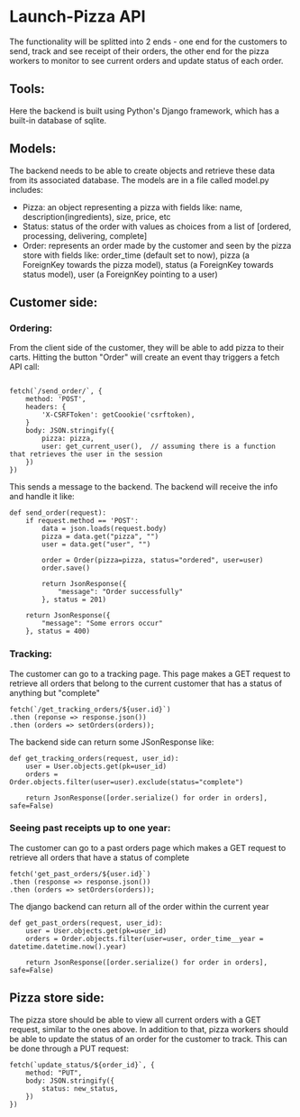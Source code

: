 # Launch-Pizza API

The functionality will be splitted into 2 ends - one end for the customers to send, track and see receipt of their orders, the other end for the pizza workers to monitor to see current orders and update status of each order. 

## Tools: 
Here the backend is built using Python's Django framework, which has a built-in database of sqlite.

## Models: 
The backend needs to be able to create objects and retrieve these data from its associated database. The models are in a file called model.py includes:
- Pizza: an object representing a pizza with fields like: name, description(ingredients), size, price, etc
- Status: status of the order with values as choices from a list of [ordered, processing, delivering, complete]
- Order: represents an order made by the customer and seen by the pizza store with fields like: order_time (default set to now), pizza (a ForeignKey towards the pizza model), status (a ForeignKey towards status model), user (a ForeignKey pointing to a user)

## Customer side:

### Ordering:
From the client side of the customer, they will be able to add pizza to their carts. Hitting the button "Order" will create an event thay triggers a fetch API call:

```

fetch(`/send_order/`, {
    method: 'POST',
    headers: {
        'X-CSRFToken': getCoookie('csrftoken),
    }
    body: JSON.stringify({
        pizza: pizza,
        user: get_current_user(),  // assuming there is a function that retrieves the user in the session
    })
})

```

This sends a message to the backend. The backend will receive the info and handle it like:

```
def send_order(request):
    if request.method == 'POST':
        data = json.loads(request.body)
        pizza = data.get("pizza", "")
        user = data.get("user", "")

        order = Order(pizza=pizza, status="ordered", user=user)
        order.save()
        
        return JsonResponse({
            "message": "Order successfully"
        }, status = 201)
    
    return JsonResponse({
        "message": "Some errors occur"
    }, status = 400)

```

### Tracking:

The customer can go to a tracking page. This page makes a GET request to retrieve all orders that belong to the current customer that has a status of anything but "complete"

```
fetch(`/get_tracking_orders/${user.id}`)
.then (reponse => response.json())
.then (orders => setOrders(orders));
```

The backend side can return some JSonResponse like:

```
def get_tracking_orders(request, user_id):
    user = User.objects.get(pk=user_id)
    orders = Order.objects.filter(user=user).exclude(status="complete")

    return JsonResponse([order.serialize() for order in orders], safe=False)
```

### Seeing past receipts up to one year:

The customer can go to a past orders page which makes a GET request to retrieve all orders that have a status of complete

```
fetch('get_past_orders/${user.id}`)
.then (response => response.json())
.then (orders => setOrders(orders));

```

The django backend can return all of the order within the current year

```
def get_past_orders(request, user_id):
    user = User.objects.get(pk=user_id)
    orders = Order.objects.filter(user=user, order_time__year = datetime.datetime.now().year)

    return JsonResponse([order.serialize() for order in orders], safe=False)
```

## Pizza store side:

The pizza store should be able to view all current orders with a GET request, similar to the ones above. In addition to that, pizza workers should be able to update the status of an order for the customer to track. This can be done through a PUT request:

```
fetch(`update_status/${order_id}`, {
    method: "PUT",
    body: JSON.stringify({
        status: new_status,
    })
})

```